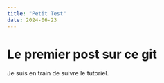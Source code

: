 ```yaml
---
title: "Petit Test"
date: 2024-06-23
---
```

# Le premier post sur ce git
Je suis en train de suivre le tutoriel.
